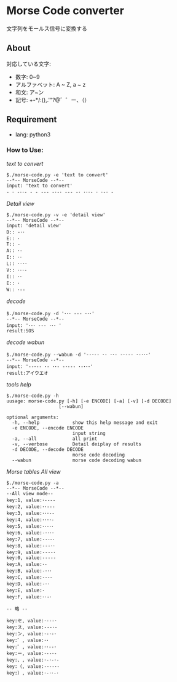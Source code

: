 # Morse Code converter
文字列をモールス信号に変換する

## About
対応している文字: 
- 数字: 0~9
- アルファベット: A ~ Z, a ~ z
- 和文: ア~ン
- 記号: +-*/:(),.'"?@゛゜ー、（）

## Requirement
- lang: python3

### How to Use:
  *text to convert*
  ```
  $./morse-code.py -e 'text to convert'
  --*-- MorseCode --*--
  input: 'text to convert'
  - ･ -･･- - - --- -･-･ --- -･ ･･･- ･ ･-･ -
  ```
  *Detail view*
  ```
  $./morse-code.py -v -e 'detail view'
  --*-- MorseCode --*--
  input: 'detail view'
  D:: -･･
  E:: ･
  T:: -
  A:: ･-
  I:: ･･
  L:: ･-･･
  V:: ･･･-
  I:: ･･
  E:: ･
  W:: ･--
  ```
  *decode*
  ```
  $./morse-code.py -d '･･･ --- ･･･'
  --*-- MorseCode --*--
  input: '･･･ --- ･･･ '
  result:SOS
  ```
  *decode wabun*
  ```
  $./morse-code.py --wabun -d '--･-- ･- ･･- -･--- ･-･･･'
  --*-- MorseCode --*--
  input: '--･-- ･- ･･- -･--- ･-･･･'
  result:アイウエオ
  ```
  *tools help*
  ```
  $./morse-code.py -h
  uusage: morse-code.py [-h] [-e ENCODE] [-a] [-v] [-d DECODE]
                     [--wabun]

  optional arguments:
    -h, --help            show this help message and exit
    -e ENCODE, --encode ENCODE
                          input string
    -a, --all             all print
    -v, --verbose         Detail deiplay of results
    -d DECODE, --decode DECODE
                          morse code decoding
    --wabun               morse code decoding wabun

  ```
  *Morse tables All view*
  ```
  $./morse-code.py -a
  --*-- MorseCode --*--
  --All view mode--
  key:1, value:･----
  key:2, value:･･---
  key:3, value:･･･--
  key:4, value:････-
  key:5, value:･････
  key:6, value:-････
  key:7, value:--･･･
  key:8, value:---･･
  key:9, value:----･
  key:0, value:-----
  key:A, value:･-
  key:B, value:-･･･
  key:C, value:-･-･
  key:D, value:-･･
  key:E, value:･
  key:F, value:･･-･
  
  -- 略 --
  
  key:セ, value:･---･
  key:ス, value:---･-
  key:ン, value:･-･-･
  key:゛, value:･･
  key:゜, value:･･--･
  key:ー, value:･--･-
  key:、, value:･-･-･-
  key:（, value:-･--･-
  key:）, value:･-･･-･
  ```
